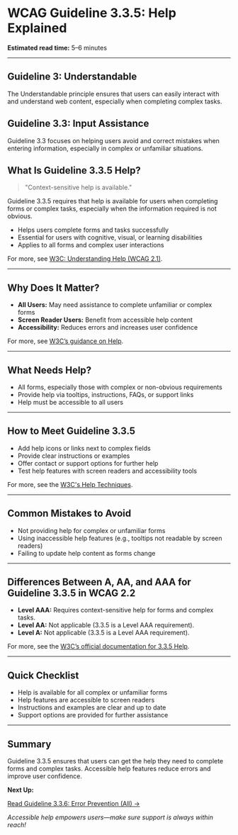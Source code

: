 <!--
title: 3.3.5 - Help
series: Making the Web Accessible for All
description: A practical guide to WCAG Guideline 3.3.5 (Help)—what it means, why it matters, and how to provide accessible help for users completing forms and complex tasks.
keywords: wcag 3.3.5, help, accessibility, web standards, user assistance, user experience
image: WCAG-Series-3.3.5.png
imageAlt: Blue text on yellow background saying, "Web Content Accessibiilty Guiedlines (WCAG) 3.3.5 Explained, Help"
status: published
date: 2025-07-03
excerpt: This guideline ensures context-sensitive help is available for users completing forms and complex tasks.
--->

# **WCAG Guideline 3.3.5: Help Explained**

**Estimated read time:** 5–6 minutes

---

## **Guideline 3: Understandable**

The Understandable principle ensures that users can easily interact with and understand web content, especially when completing complex tasks.

## **Guideline 3.3: Input Assistance**

Guideline 3.3 focuses on helping users avoid and correct mistakes when entering information, especially in complex or unfamiliar situations.

## **What Is Guideline 3.3.5 Help?**

<!-- [Illustration: User accessing help or support while filling out a form] -->

> "Context-sensitive help is available."

Guideline 3.3.5 requires that help is available for users when completing forms or complex tasks, especially when the information required is not obvious.

- Helps users complete forms and tasks successfully
- Essential for users with cognitive, visual, or learning disabilities
- Applies to all forms and complex user interactions

For more, see [W3C: Understanding Help (WCAG 2.1)](https://www.w3.org/WAI/WCAG21/Understanding/help.html).

---

## **Why Does It Matter?**

<!-- [Infographic: Help icon, user with assistive tech, and form field] -->

- **All Users:** May need assistance to complete unfamiliar or complex forms
- **Screen Reader Users:** Benefit from accessible help content
- **Accessibility:** Reduces errors and increases user confidence

For more, see [W3C’s guidance on Help](https://www.w3.org/WAI/WCAG22/Understanding/help.html).

---

## **What Needs Help?**

<!-- [Grid: Forms, help icons, tooltips, and support links] -->

- All forms, especially those with complex or non-obvious requirements
- Provide help via tooltips, instructions, FAQs, or support links
- Help must be accessible to all users

---

## **How to Meet Guideline 3.3.5**

<!-- [Side-by-side: Good example (help icon with accessible tooltip) vs. Bad example (no help available)] -->

- Add help icons or links next to complex fields
- Provide clear instructions or examples
- Offer contact or support options for further help
- Test help features with screen readers and accessibility tools

For more, see the [W3C's Help Techniques](https://www.w3.org/WAI/WCAG22/Techniques/general/G71).

---

## **Common Mistakes to Avoid**

<!-- [Do/Don't graphic: Left side with accessible help, right side with no help or inaccessible help] -->

- Not providing help for complex or unfamiliar forms
- Using inaccessible help features (e.g., tooltips not readable by screen readers)
- Failing to update help content as forms change

---

## **Differences Between A, AA, and AAA for Guideline 3.3.5 in WCAG 2.2**

<!-- [Infographic: Three columns labeled A, AA, AAA with example requirements for each] -->

- **Level AAA:** Requires context-sensitive help for forms and complex tasks.
- **Level AA:** Not applicable (3.3.5 is a Level AAA requirement).
- **Level A:** Not applicable (3.3.5 is a Level AAA requirement).

For more, see the [W3C’s official documentation for 3.3.5 Help](https://www.w3.org/WAI/WCAG22/Understanding/help.html).

---

## **Quick Checklist**

<!-- [Checklist graphic: Icons for help, tooltip, and support] -->

- Help is available for all complex or unfamiliar forms
- Help features are accessible to screen readers
- Instructions and examples are clear and up to date
- Support options are provided for further assistance

---

## **Summary**

<!-- [Illustration: User accessing help while completing a form] -->

Guideline 3.3.5 ensures that users can get the help they need to complete forms and complex tasks. Accessible help features reduce errors and improve user confidence.

**Next Up:**

[Read Guideline 3.3.6: Error Prevention (All) →](WCAG-Guideline-3-3-6-Error-Prevention-All-Explained)

*Accessible help empowers users—make sure support is always within reach!*

